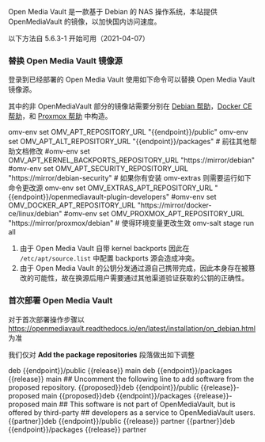 Open Media Vault 是一款基于 Debian 的 NAS 操作系统，本站提供 OpenMediaVault 的镜像，以加快国内访问速度。

以下方法自 5.6.3-1 开始可用（2021-04-07）

### 替换 Open Media Vault 镜像源

登录到已经部署的 Open Media Vault 使用如下命令可以替换 Open Media Vault 镜像源。

其中的非 OpenMediaVault 部分的镜像站需要分别在 [Debian 帮助](../debian/)，[Docker CE 帮助](../docker-ce/)，和 [Proxmox 帮助](../proxmox/) 中构造。

<tmpl z-lang="bash">
omv-env set OMV_APT_REPOSITORY_URL "{{endpoint}}/public"
omv-env set OMV_APT_ALT_REPOSITORY_URL "{{endpoint}}/packages"
# 前往其他帮助文档修改
#omv-env set OMV_APT_KERNEL_BACKPORTS_REPOSITORY_URL "https://mirror/debian"
#omv-env set OMV_APT_SECURITY_REPOSITORY_URL "https://mirror/debian-security"
# 如果你有安装 omv-extras 则需要运行如下命令更改源
omv-env set OMV_EXTRAS_APT_REPOSITORY_URL "{{endpoint}}/openmediavault-plugin-developers"
#omv-env set OMV_DOCKER_APT_REPOSITORY_URL "https://mirror/docker-ce/linux/debian"
#omv-env set OMV_PROXMOX_APT_REPOSITORY_URL "https://mirror/proxmox/debian"
# 使得环境变量更改生效
omv-salt stage run all
</tmpl>

1. 由于 Open Media Vault 自带 kernel backports 因此在 `/etc/apt/source.list` 中配置 backports 源会造成冲突。
2. 由于 Open Media Vault 的公钥分发通过源自己携带完成，因此本身存在被篡改的可能性，故在换源后用户需要通过其他渠道验证获取的公钥的正确性。

### 首次部署 Open Media Vault

对于首次部署操作步骤以 https://openmediavault.readthedocs.io/en/latest/installation/on_debian.html 为准

我们仅对 **Add the package repositories** 段落做出如下调整

<tmpl z-input="release proposed partner" z-path="/etc/apt/sources.list.d/openmediavault.list">
deb {{endpoint}}/public {{release}} main
deb {{endpoint}}/packages {{release}} main
## Uncomment the following line to add software from the proposed repository.
{{proposed}}deb {{endpoint}}/public {{release}}-proposed main
{{proposed}}deb {{endpoint}}/packages {{release}}-proposed main
## This software is not part of OpenMediaVault, but is offered by third-party
## developers as a service to OpenMediaVault users.
{{partner}}deb {{endpoint}}/public {{release}} partner
{{partner}}deb {{endpoint}}/packages {{release}} partner
</tmpl>
